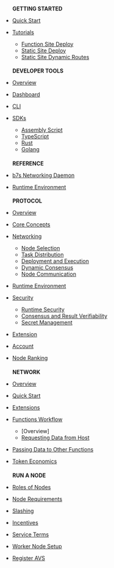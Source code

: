 <h4 style="padding-left: 24px; margin-bottom: 0;">GETTING STARTED</h4>

* [Quick Start](quick-start/)

* [Tutorials](tutorials/)
  * [Function Site Deploy](tutorials/function-site-deploy.md)
  * [Static Site Deploy](tutorials/static-site-deploy.md)
  * [Static Site Dynamic Routes](tutorials/static-site-dynamic-routes.md)

<h4 style="padding-left: 24px; margin-bottom: 0;">DEVELOPER TOOLS</h4>

* [Overview](developer-tools/)

* [Dashboard](developer-tools/dashboard/)

* [CLI](developer-tools/cli/)

* [SDKs](developer-tools/sdks/)
  * [Assembly Script](developer-tools/sdks/assembly-script.md)
  * [TypeScript](developer-tools/sdks/typescript.md)
  * [Rust](developer-tools/sdks/rust.md)
  * [Golang](developer-tools/sdks/golang.md)


<h4 style="padding-left: 24px; margin-bottom: 0;">REFERENCE</h4>

* [b7s Networking Daemon](reference/b7s-networking-daemon/)

* [Runtime Environment](reference/runtime-environment/)

<h4 style="padding-left: 24px; margin-bottom: 0;">PROTOCOL</h4>

* [Overview](protocol/)

* [Core Concepts](protocol/core-concepts.md)

* [Networking](pages/protocol/networking/index.md)
  * [Node Selection](pages/protocol/networking/selection.md)
  * [Task Distribution](pages/protocol/networking/distribution.md)
  * [Deployment and Execution](pages/protocol/networking/execution.md)
  * [Dynamic Consensus](pages/protocol/networking/consensus.md)
  * [Node Communication](pages/protocol/networking/communication.md)

* [Runtime Environment](pages/protocol/runtime.md)

* [Security](pages/protocol/security/index.md)
  * [Runtime Security](pages/protocol/security/runtime-security.md)
  * [Consensus and Result Verifiability](pages/protocol/security/consensus-and-result-verifiability.md)
  * [Secret Management](pages/protocol/security/secret-management.md)

* [Extension](pages/protocol/extension.md)

* [Account](pages/protocol/account.md)

* [Node Ranking](pages/protocol/nodes/ranking.md)

<h4 style="padding-left: 24px; margin-bottom: 0;">NETWORK</h4>

* [Overview]()

* [Quick Start]()

* [Extensions]()

* [Functions Workflow]()
  * [Overview]
  * [Requesting Data from Host]()

* [Passing Data to Other Functions](pages/developer-tools/network/functions-workflow/passing-data.md)

* [Token Economics]()

<h4 style="padding-left: 24px; margin-bottom: 0;">RUN A NODE</h4>

* [Roles of Nodes](developer-tools/test.md)

* [Node Requirements]()

* [Slashing]()

* [Incentives]()

* [Service Terms]()

* [Worker Node Setup]()

* [Register AVS]()